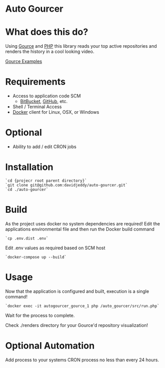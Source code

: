 # Auto Gourcer

# What does this do?

Using [Gource](http://gource.io) and [PHP](http://php.net ) this library reads your top active repositories and renders the history in a cool looking video.

[Gource Examples](https://github.com/acaudwell/Gource/wiki/Videos)

# Requirements

 - Access to application code SCM
    - [BitBucket](https://bitbucket.org), [GitHub](https://github.com), etc.
 - Shell / Terminal Access
 - [Docker](https://www.docker.com/) client for Linux, OSX, or Windows

# Optional

 - Ability to add / edit CRON jobs

# Installation

    `cd {projecr root parent directory}`
    `git clone git@github.com:davidjeddy/auto-gourcer.git`
    `cd ./auto-gourcer`

# Build

As the project uses docker no system dependencies are required! Edit the applications environmental file and then run the Docker build command

    `cp .env.dist .env`

Edit .env values as required based on SCM host

    `docker-compose up --build`

# Usage

Now that the application is configured and built, execution is a single command!

    `docker exec -it autogourcer_gource_1 php /auto_gourcer/src/run.php`

Wait for the process to complete.

Check ./renders directory for your Gource'd repository visualization!

# Optional Automation

Add process to your systems CRON process no less than every 24 hours.